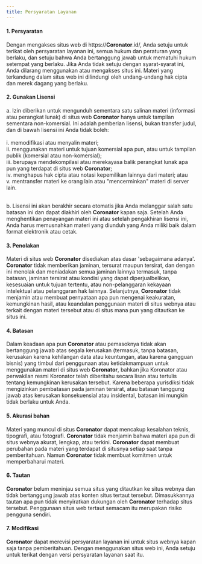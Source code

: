 ```yaml
---
title: Persyaratan Layanan
---
```



#### 1. Persyaratan
Dengan mengakses situs web di https://**Coronator**.id/, Anda setuju untuk terikat oleh persyaratan layanan ini, semua hukum dan peraturan yang berlaku, dan setuju bahwa Anda bertanggung jawab untuk mematuhi hukum setempat yang berlaku. Jika Anda tidak setuju dengan syarat-syarat ini, Anda dilarang menggunakan atau mengakses situs ini. Materi yang terkandung dalam situs web ini dilindungi oleh undang-undang hak cipta dan merek dagang yang berlaku.

#### 2. Gunakan Lisensi
a. Izin diberikan untuk mengunduh sementara satu salinan materi (informasi atau perangkat lunak) di situs web **Coronator** hanya untuk tampilan sementara non-komersial. Ini adalah pemberian lisensi, bukan transfer judul, dan di bawah lisensi ini Anda tidak boleh:
<br><br>
i. memodifikasi atau menyalin materi;<br>
ii. menggunakan materi untuk tujuan komersial apa pun, atau untuk tampilan publik (komersial atau non-komersial);<br>
iii. berupaya mendekompilasi atau merekayasa balik perangkat lunak apa pun yang terdapat di situs web **Coronator**;<br>
iv. menghapus hak cipta atau notasi kepemilikan lainnya dari materi; atau<br>
v. mentransfer materi ke orang lain atau "mencerminkan" materi di server lain.<br><br>

b. Lisensi ini akan berakhir secara otomatis jika Anda melanggar salah satu batasan ini dan dapat diakhiri oleh **Coronator** kapan saja. Setelah Anda menghentikan penayangan materi ini atau setelah pengakhiran lisensi ini, Anda harus memusnahkan materi yang diunduh yang Anda miliki baik dalam format elektronik atau cetak.

#### 3. Penolakan
Materi di situs web **Coronator** disediakan atas dasar 'sebagaimana adanya'. **Coronator** tidak memberikan jaminan, tersurat maupun tersirat, dan dengan ini menolak dan meniadakan semua jaminan lainnya termasuk, tanpa batasan, jaminan tersirat atau kondisi yang dapat diperjualbelikan, kesesuaian untuk tujuan tertentu, atau non-pelanggaran kekayaan intelektual atau pelanggaran hak lainnya.
Selanjutnya, **Coronator** tidak menjamin atau membuat pernyataan apa pun mengenai keakuratan, kemungkinan hasil, atau keandalan penggunaan materi di situs webnya atau terkait dengan materi tersebut atau di situs mana pun yang ditautkan ke situs ini.

#### 4. Batasan
Dalam keadaan apa pun **Coronator** atau pemasoknya tidak akan bertanggung jawab atas segala kerusakan (termasuk, tanpa batasan, kerusakan karena kehilangan data atau keuntungan, atau karena gangguan bisnis) yang timbul dari penggunaan atau ketidakmampuan untuk menggunakan materi di situs web **Coronator**, bahkan jika Koronator atau perwakilan resmi Koronator telah diberitahu secara lisan atau tertulis tentang kemungkinan kerusakan tersebut. Karena beberapa yurisdiksi tidak mengizinkan pembatasan pada jaminan tersirat, atau batasan tanggung jawab atas kerusakan konsekuensial atau insidental, batasan ini mungkin tidak berlaku untuk Anda.

#### 5. Akurasi bahan
Materi yang muncul di situs **Coronator** dapat mencakup kesalahan teknis, tipografi, atau fotografi. **Coronator** tidak menjamin bahwa materi apa pun di situs webnya akurat, lengkap, atau terkini. **Coronator** dapat membuat perubahan pada materi yang terdapat di situsnya setiap saat tanpa pemberitahuan. Namun **Coronator** tidak membuat komitmen untuk memperbaharui materi.

#### 6. Tautan
**Coronator** belum meninjau semua situs yang ditautkan ke situs webnya dan tidak bertanggung jawab atas konten situs tertaut tersebut. Dimasukkannya tautan apa pun tidak menyiratkan dukungan oleh **Coronator** terhadap situs tersebut. Penggunaan situs web tertaut semacam itu merupakan risiko pengguna sendiri.

#### 7. Modifikasi
**Coronator** dapat merevisi persyaratan layanan ini untuk situs webnya kapan saja tanpa pemberitahuan. Dengan menggunakan situs web ini, Anda setuju untuk terikat dengan versi persyaratan layanan saat itu.
